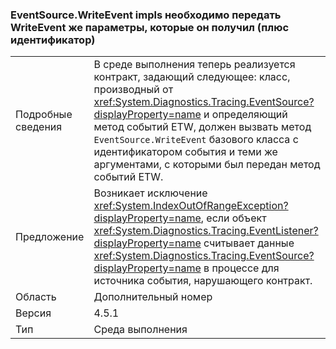 ### <a name="eventsourcewriteevent-impls-must-pass-writeevent-the-same-parameters-that-it-received-plus-id"></a>EventSource.WriteEvent impls необходимо передать WriteEvent же параметры, которые он получил (плюс идентификатор)

|   |   |
|---|---|
|Подробные сведения|В среде выполнения теперь реализуется контракт, задающий следующее: класс, производный от <xref:System.Diagnostics.Tracing.EventSource?displayProperty=name> и определяющий метод событий ETW, должен вызвать метод <code>EventSource.WriteEvent</code> базового класса с идентификатором события и теми же аргументами, с которыми был передан метод событий ETW.|
|Предложение|Возникает исключение <xref:System.IndexOutOfRangeException?displayProperty=name>, если объект <xref:System.Diagnostics.Tracing.EventListener?displayProperty=name> считывает данные <xref:System.Diagnostics.Tracing.EventSource?displayProperty=name> в процессе для источника события, нарушающего контракт.|
|Область|Дополнительный номер|
|Версия|4.5.1|
|Тип|Среда выполнения|

